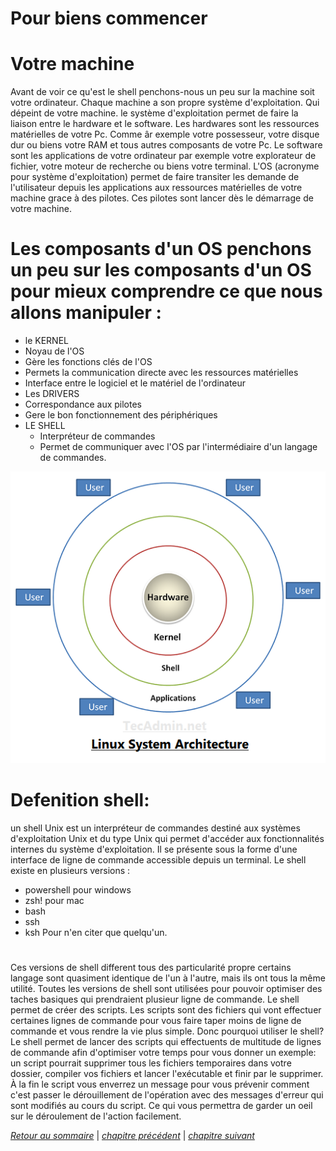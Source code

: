 # Pour biens commencer
# Votre machine
Avant de voir ce qu'est le shell penchons-nous un peu sur la machine soit votre ordinateur. Chaque machine a son propre système d'exploitation.
Qui dépeint de votre machine. le système d'exploitation permet de faire la liaison entre le hardware et le software. Les hardwares sont les ressources matérielles de votre Pc.
Comme âr exemple votre possesseur, votre disque dur ou biens votre RAM et tous autres composants de votre Pc.
Le software sont les applications de votre ordinateur par exemple votre explorateur de fichier, votre moteur de recherche ou biens votre terminal.
L'OS (acronyme pour système d'exploitation) permet de faire transiter les demande de l'utilisateur depuis les applications aux ressources matérielles de votre machine grace à des pilotes. Ces pilotes sont lancer dès le démarrage de votre machine.

# Les composants d'un OS penchons un peu sur les composants d'un OS pour mieux comprendre ce que nous allons manipuler :
* le KERNEL
* Noyau de l'OS
* Gère les fonctions clés de l'OS
* Permets la communication directe avec les ressources matérielles
* Interface entre le logiciel et le matériel de l'ordinateur
* Les DRIVERS
* Correspondance aux pilotes
* Gere le bon fonctionnement des périphériques
* LE SHELL
  * Interpréteur de commandes
  * Permet de communiquer avec l'OS par l'intermédiaire d'un langage de commandes.
  
![Schéma du système d'exploitation](./picture/architecture.png)

# Defenition shell:
un shell Unix est un interpréteur de commandes destiné aux systèmes d'exploitation Unix et du type Unix qui permet d'accéder aux fonctionnalités internes du système d'exploitation.
Il se présente sous la forme d'une interface de ligne de commande accessible depuis un terminal. Le shell existe en plusieurs versions :
- powershell pour windows
- zsh! pour mac
- bash
- ssh
- ksh
Pour n'en citer que quelqu'un.
# 
Ces versions de shell different tous des particularité propre certains langage sont quasiment identique de l'un à l'autre, mais ils ont tous la même utilité.
Toutes les versions de shell sont utilisées pour pouvoir optimiser des taches basiques qui prendraient plusieur ligne de commande. Le shell permet de créer des scripts.
Les scripts sont des fichiers qui vont effectuer certaines lignes de commande pour vous faire taper moins de ligne de commande et vous rendre la vie plus simple.
Donc pourquoi utiliser le shell? Le shell permet de lancer des scripts qui effectuents de multitude de lignes de commande afin d'optimiser votre temps pour vous donner un exemple:
un script pourrait supprimer tous les fichiers temporaires dans votre dossier, compiler vos fichiers et lancer l'exécutable et finir par le supprimer.
À la fin le script vous enverrez un message pour vous prévenir comment c'est passer le  dérouillement de l'opération avec des messages d'erreur qui sont modifiés au cours du script.
Ce qui vous permettra de garder un oeil sur le déroulement de l'action facilement.

*[Retour au sommaire](./README.md)* | *[chapitre précédent](./README.md)* | *[chapitre suivant](https://github.com/lancelot260/linux/blob/main/script%3F.md)*
